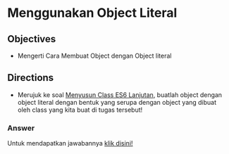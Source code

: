 # Menggunakan Object Literal

## Objectives
- Mengerti Cara Membuat Object dengan Object literal

## Directions
- Merujuk ke soal [Menyusun Class ES6 Lanjutan](https://github.com/anggialberto/basic-javascript-programming/blob/master/exercise/c05/e02/exercise.md), 
buatlah object dengan object literal dengan bentuk yang serupa dengan object yang dibuat 
oleh class yang kita buat di tugas tersebut!


### Answer
Untuk mendapatkan jawabannya [klik disini!](answer.js)
